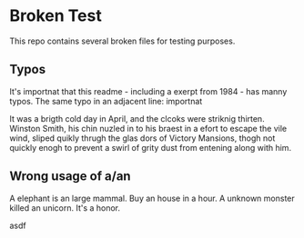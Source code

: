 # Broken Test

This repo contains several broken files for testing purposes.


## Typos

It's importnat that this readme - including a
exerpt from 1984 - has manny typos.
The same typo in an adjacent line: importnat

It was a brigth cold day in April, and the clcoks were striknig thirten.
Winston Smith, his chin nuzled in to his braest in a efort to escape the
vile wind, sliped quikly thrugh the glas dors of Victory Mansions,
thogh not quickly enogh to prevent a swirl of grity dust from entening
along with him.


## Wrong usage of a/an

A elephant is an large mammal.
Buy an house in a hour.
A unknown monster killed an unicorn.
It's a honor.

asdf

